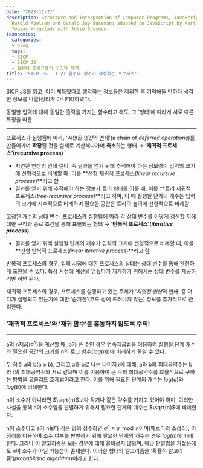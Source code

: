 ```yaml
---
date: "2023-11-27"
description: Structure and Interpretion of Computer Programs, JavaScript Edition /
  Harold Abelson and Gerald Jay Sussman; adapted to JavaScript by Martin Henz and
  Tobias Wrigstad; with Julie Sussman
taxonomies:
  categories:
  - blog
  tags:
  - SICP
  - SICP JS
  - 컴퓨터 프로그램의 구조와 해석
title: 'SICP JS - 1.2: 함수와 함수가 생성하는 프로세스'
---
```


SICP JS를 읽고, 이미 체득했다고 생각하는 정보들은 제외한 후 기억해둘 만하다 생각한 정보를 나열(정리가 아니다!)하였다.
<!-- more -->

동일한 입력에 대해 동일한 출력을 가지는 함수라고 해도, 그 ‘형태’에 따라서 서로 다른 특징을 따름.

---

프로세스가 실행됨에 따라, ‘*지연된 연산*의 연쇄’(a chain of *deferred operations*)를 만들어가며 **확장**된 것을 실제로 계산해나가며 **축소**하는 형태 → **‘재귀적 프로세스’(recursive process)**

- 지연된 연산의 연쇄 길이, 즉 결과를 얻기 위해 추적해야 하는 정보량이 입력의 크기에 선형적으로 비례할 때, 이를 **선형 재귀적 프로세스(*linear recursive process*)**라고 함
- 결과를 얻기 위해 추적해야 하는 정보가 트리 형태를 이룰 때, 이를 **트리 재귀적 프로세스(*tree-recursive process*)**라고 하며, 이 때 실행될 단계의 개수는 입력의 크기에 지수적으로 비례하며 필요한 공간은 트리의 높이에 선형적으로 비례함

고정된 개수의 상태 변수, 프로세스가 실행됨에 따라 각 상태 변수를 어떻게 갱신할 지에 대한 규칙과 종료 조건을 통해 표현되는 형태 → **‘반복적 프로세스’(*iterative process*)**

- 결과를 얻기 위해 실행될 단계의 개수가 입력의 크기에 선형적으로 비례할 때, 이를 **선형 반복적 프로세스(*linear iterative process*)**라고 함

반복적 프로세스의 경우, 임의 시점에 대한 프로세스의 상태는 상태 변수를 통해 완전하게 표현될 수 있다. 특정 시점에 계산을 멈췄다가 재개하기 위해서는 상태 변수를 제공하기만 하면 된다.

재귀적 프로세스의 경우, 프로세스를 실행하고 있는 주체가 ‘*지연된 연산*의 연쇄’ 중 어디가 실행되고 있는지에 대한 ‘숨겨진’(코드 상에 드러나지 않는) 정보를 추가적으로 관리한다.

### **’재귀적 프로세스’와 ‘재귀 함수’를 혼동하지 않도록 주의!**

---

a의 n제곱($a^n$)을 계산할 때, b가 큰 수인 경우 연속제곱법을 이용하여 실행될 단계 개수와 필요한 공간의 크기를 n의 로그 함수($log(n)$)에 비례하게 줄일 수 있다.

두 정수 a와 b(a ≥ b), 그리고 a를 b로 나눈 나머지 r에 대해, a와 b의 최대공약수는 b와 r의 최대공약수와 서로 같으며 이를 이용하여 큰 수의 최대공약수를 효율적으로 구하는 방법을 유클리드 호제법이라고 한다. 이를 위해 필요한 단계의 개수는 $log(a)$와 $log(b)$에 비례한다.

n이 소수가 아니라면 $\sqrt{n}$보다 작거나 같은 약수를 가지고 있어야 하며, 이러한 사실을 통해 n이 소수임을 판별하기 위해서 필요한 단계의 개수는 $\sqrt{n}$에 비례한다.

n이 소수이고 a가 n보다 작은 양의 정수라면  $a^n≡a\mod{n}$이며(페르마의 소정리), 이 정리를 이용하여 소수 여부를 판별하기 위해 필요한 단계의 개수는 경우 $log(n)$에 비례한다. 그러나 이 알고리즘은 모든 경우에 대해 올바르지 않으며, 해당 판별법을 거쳤음에도 n이 소수가 아닐 가능성이 존재한다. 이러한 형태의 알고리즘을 ‘확률적 알고리즘’(*probabilistic algorithm*)이라고 한다.